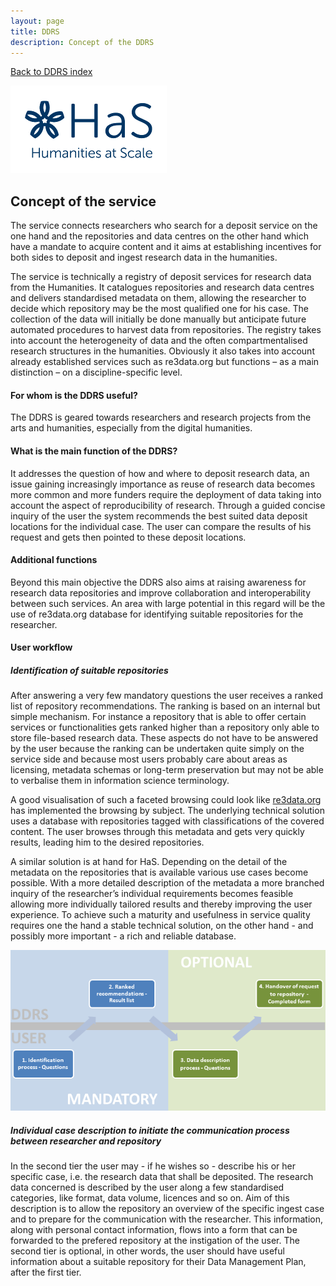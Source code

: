 ```yaml
---
layout: page
title: DDRS
description: Concept of the DDRS
---
```

[Back to DDRS index](index.md)

![alt text](https://github.com/DARIAH-ERIC/ddrs/blob/master/docs/contents/HaS_Logo_klein.png "Humanities at Scale")

## Concept of the service
The service connects researchers who search for a deposit service on the one hand and the repositories and data centres on the other hand which have a mandate to acquire content and it aims at establishing incentives for both sides to deposit and ingest research data in the humanities.

The service is technically a registry of deposit services for research data from the Humanities. It catalogues repositories and research data centres and delivers standardised metadata on them, allowing the researcher to decide which repository may be the most qualified one for his case. The collection of the data will initially be done manually but anticipate future automated procedures to harvest data from repositories. The registry takes into account the heterogeneity of data and the often compartmentalised research structures in the humanities. Obviously it also takes into account already established services such as re3data.org but functions – as a main distinction – on a discipline-specific level.

#### For whom is the DDRS useful?
The DDRS is geared towards researchers and research projects from the arts and humanities, especially from the digital humanities.

#### What is the main function of the DDRS?
It addresses the question of how and where to deposit research data, an issue gaining increasingly importance as reuse of research data becomes more common and more funders require the deployment of data taking into account the aspect of reproducibility of research. Through a guided concise inquiry of the user the system recommends the best suited data deposit locations for the individual case. The user can compare the results of his request and gets then pointed to these deposit locations.

#### Additional functions
Beyond this main objective the DDRS also aims at raising awareness for research data repositories and improve collaboration and interoperability between such services. An area with large potential in this regard will be the use of re3data.org database for identifying suitable repositories for the researcher.

#### User workflow

##### Identification of suitable repositories
After answering a very few mandatory questions the user receives a ranked list of repository recommendations. The ranking is based on an internal but simple mechanism. For instance a repository that is able to offer certain services or functionalities gets ranked higher than a repository only able to store file-based research data. These aspects do not have to be answered by the user because the ranking can be undertaken quite simply on the service side and because most users probably care about areas as licensing, metadata schemas or long-term preservation but may not be able to verbalise them in information science terminology.

A good visualisation of such a faceted browsing could look like [re3data.org](http://www.re3data.org/) has implemented the browsing by subject. The underlying technical solution uses a database with repositories tagged with classifications of the covered content. The user browses through this metadata and gets very quickly results, leading him to the desired repositories.

A similar solution is at hand for HaS. Depending on the detail of the metadata on the repositories that is available various use cases become possible. With a more detailed description of the metadata a more branched inquiry of the researcher’s individual requirements becomes feasible allowing more individually tailored results and thereby improving the user experience. To achieve such a maturity and usefulness in service quality requires one the hand a stable technical solution, on the other hand - and possibly more important - a rich and reliable database.

![alt text](https://github.com/DARIAH-ERIC/ddrs/blob/master/docs/contents/concept.png "Concept")

##### Individual case description to initiate the communication process between researcher and repository
In the second tier the user may - if he wishes so - describe his or her specific case, i.e. the research data that shall be deposited. The research data concerned is described by the user along a few standardised categories, like format, data volume, licences and so on. Aim of this description is to allow the repository an overview of the specific ingest case and to prepare for the communication with the researcher. This information, along with personal contact information, flows into a form that can be forwarded to the prefered repository at the instigation of the user. The second tier is optional, in other words, the user should have useful information about a suitable repository for their Data Management Plan, after the first tier.